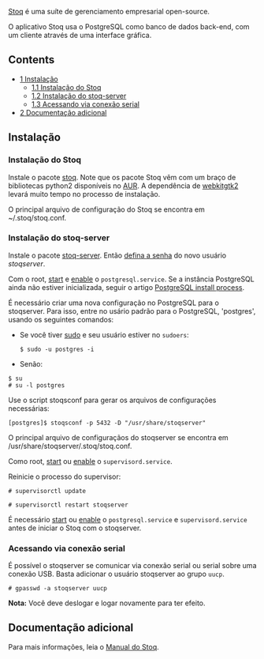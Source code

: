 [Stoq](http://www.stoq.com.br) é uma suíte de gerenciamento empresarial open-source.

O aplicativo Stoq usa o PostgreSQL como banco de dados back-end, com um cliente através de uma interface gráfica.

## Contents

*   [1 Instalação](#Instala.C3.A7.C3.A3o)
    *   [1.1 Instalação do Stoq](#Instala.C3.A7.C3.A3o_do_Stoq)
    *   [1.2 Instalação do stoq-server](#Instala.C3.A7.C3.A3o_do_stoq-server)
    *   [1.3 Acessando via conexão serial](#Acessando_via_conex.C3.A3o_serial)
*   [2 Documentação adicional](#Documenta.C3.A7.C3.A3o_adicional)

## Instalação

### Instalação do Stoq

Instale o pacote [stoq](https://aur.archlinux.org/packages/stoq/). Note que os pacote Stoq vêm com um braço de bibliotecas python2 disponíveis no [AUR](/index.php/AUR "AUR"). A dependência de [webkitgtk2](https://aur.archlinux.org/packages/webkitgtk2/) levará muito tempo no processo de instalação.

O principal arquivo de configuração do Stoq se encontra em ~/.stoq/stoq.conf.

### Instalação do stoq-server

Instale o pacote [stoq-server](https://aur.archlinux.org/packages/stoq-server/). Então [defina a senha](/index.php/Users_and_groups#Example_adding_a_user "Users and groups") do novo usuário *stoqserver*.

Com o root, [start](/index.php/Start "Start") e [enable](/index.php/Enable "Enable") o `postgresql.service`. Se a instância PostgreSQL ainda não estiver inicializada, seguir o artigo [PostgreSQL install process](/index.php/PostgreSQL#Installing_PostgreSQL "PostgreSQL").

É necessário criar uma nova configuração no PostgreSQL para o stoqserver. Para isso, entre no usário padrão para o PostgreSQL, 'postgres', usando os seguintes comandos:

*   Se você tiver [sudo](https://www.archlinux.org/packages/?name=sudo) e seu usuário estiver no `sudoers`:

	 `$ sudo -u postgres -i` 

*   Senão:

```
$ su
# su -l postgres

```

Use o script stoqsconf para gerar os arquivos de configurações necessárias:

```
[postgres]$ stoqsconf -p 5432 -D "/usr/share/stoqserver"

```

O principal arquivo de configuraçãos do stoqserver se encontra em /usr/share/stoqserver/.stoq/stoq.conf.

Como root, [start](/index.php/Start "Start") ou [enable](/index.php/Enable "Enable") o `supervisord.service`.

Reinicie o processo do supervisor:

```
# supervisorctl update

```

```
# supervisorctl restart stoqserver

```

É necessário [start](/index.php/Start "Start") ou [enable](/index.php/Enable "Enable") o `postgresql.service` e `supervisord.service` antes de iniciar o Stoq com o stoqserver.

### Acessando via conexão serial

É possível o stoqserver se comunicar via conexão serial ou serial sobre uma conexão USB. Basta adicionar o usuário stoqserver ao grupo `uucp`.

```
# gpasswd -a stoqserver uucp

```

**Nota:** Você deve deslogar e logar novamente para ter efeito.

## Documentação adicional

Para mais informações, leia o [Manual do Stoq](https://doc.stoq.com.br/manual/latest/).